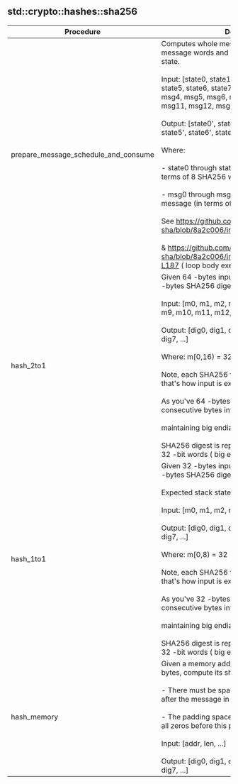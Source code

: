
## std::crypto::hashes::sha256
| Procedure | Description |
| ----------- | ------------- |
| prepare_message_schedule_and_consume | Computes whole message schedule of 64 message words and consumes them into hash state.<br /><br />Input: [state0, state1, state2, state3, state4, state5, state6, state7, msg0, msg1, msg2, msg3, msg4, msg5, msg6, msg7, msg8, msg9, msg10, msg11, msg12, msg13, msg14, msg15]<br /><br />Output: [state0', state1', state2', state3', state4', state5', state6', state7']<br /><br />Where:<br /><br />- state0 through state7 are the hash state (in terms of 8 SHA256 words)<br /><br />- msg0 through msg15 are the 64 -bytes input message (in terms of 16 SHA256 words)<br /><br />See https://github.com/itzmeanjan/merklize-sha/blob/8a2c006/include/sha2.hpp#L89-L113<br /><br />& https://github.com/itzmeanjan/merklize-sha/blob/8a2c006/include/sha2_256.hpp#L148-L187 ( loop body execution ) |
| hash_2to1 | Given 64 -bytes input, this routine computes 32 -bytes SHA256 digest<br /><br />Input: [m0, m1, m2, m3, m4, m5, m6, m7, m8, m9, m10, m11, m12, m13, m14, m15, ...]<br /><br />Output: [dig0, dig1, dig2, dig3, dig4, dig5, dig6, dig7, ...]<br /><br />Where: m[0,16) = 32 -bit word<br /><br />Note, each SHA256 word is 32 -bit wide, so that's how input is expected.<br /><br />As you've 64 -bytes, consider packing 4 consecutive bytes into single word,<br /><br />maintaining big endian byte order.<br /><br />SHA256 digest is represented in terms of eight 32 -bit words ( big endian byte order ). |
| hash_1to1 | Given 32 -bytes input, this routine computes 32 -bytes SHA256 digest<br /><br />Expected stack state:<br /><br />Input: [m0, m1, m2, m3, m4, m5, m6, m7, ...]<br /><br />Output: [dig0, dig1, dig2, dig3, dig4, dig5, dig6, dig7, ...]<br /><br />Where: m[0,8) = 32 -bit word<br /><br />Note, each SHA256 word is 32 -bit wide, so that's how input is expected.<br /><br />As you've 32 -bytes, consider packing 4 consecutive bytes into single word,<br /><br />maintaining big endian byte order.<br /><br />SHA256 digest is represented in terms of eight 32 -bit words ( big endian byte order ). |
| hash_memory | Given a memory address and a message length in bytes, compute its sha256 digest<br /><br />- There must be space for writing the padding after the message in memory<br /><br />- The padding space after the message must be all zeros before this procedure is called<br /><br />Input:  [addr, len, ...]<br /><br />Output: [dig0, dig1, dig2, dig3, dig4, dig5, dig6, dig7, ...] |

